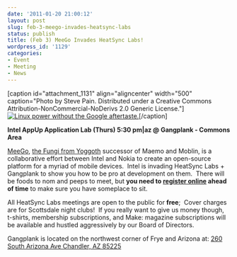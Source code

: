 ```yaml
---
date: '2011-01-20 21:00:12'
layout: post
slug: feb-3-meego-invades-heatsync-labs
status: publish
title: (Feb 3) MeeGo Invades HeatSync Labs!
wordpress_id: '1129'
categories:
- Event
- Meeting
- News
---
```


[caption id="attachment_1131" align="aligncenter" width="500" caption="Photo by Steve Pain.  Distributed under a Creative Commons Attribution-NonCommercial-NoDerivs 2.0 Generic License."][![Linux power without the Google aftertaste.](http://www.heatsynclabs.org/wp-content/uploads/2011/01/4770502937_6bd8ff023e.jpg)](http://www.flickr.com/photos/umpcportal/4770502937/in/photostream/)[/caption]

**Intel AppUp Application Lab (Thurs) 5:30 pm|az @ Gangplank - Commons Area**

[MeeGo](http://www.meego.com/), [the Fungi from Yoggoth](https://secure.wikimedia.org/wikipedia/en/wiki/Mi-go) successor of Maemo and Moblin, is a collaborative effort between Intel and Nokia to create an open-source platform for a myriad of mobile devices.  Intel is invading HeatSync Labs + Gangplank to show you how to be pro at development on them.  There will be foods to nom and peeps to meet, but **you need to [register online](http://ce1.com/intel/2011/azappuplab/) ahead of time** to make sure you have someplace to sit.

All HeatSync Labs meetings are open to the public for **free**;     Cover charges are for Scottsdale night clubs!  If you really want to    give us money though, t-shirts, membership subscriptions, and Make:    magazine subscriptions will be available and hustled aggressively by  our   Board of Directors.

Gangplank is located on the northwest corner of Frye and Arizona at:
[260 South Arizona Ave
Chandler, AZ 85225](http://maps.google.com/maps?f=q&source=s_q&hl=en&geocode=&q=260+south+arizona+avenue+chandler+az&sll=33.30078,-111.840713&sspn=0.008035,0.010021&ie=UTF8&hq=&hnear=260+S+Arizona+Ave,+Chandler,+Maricopa,+Arizona+85225&ll=33.299615,-111.841915&spn=0.008035,0.010021&z=16)

